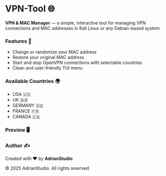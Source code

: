 # VPN-Tool 🌐

**VPN & MAC Manager** — a simple, interactive tool for managing VPN connections and MAC addresses in Kali Linux or any Debian-based system.

### Features 🚀
- Change or randomize your MAC address  
- Restore your original MAC address  
- Start and stop OpenVPN connections with selectable countries  
- Clean and user-friendly TUI menu  

### Available Countries 🌍
- USA 🇺🇸  
- UK 🇬🇧  
- GERMANY 🇩🇪  
- FRANCE 🇫🇷  
- CANADA 🇨🇦  

### Preview 🖥️



### Author ✍️  
Created with ❤️ by **AdrianStudio**  

© 2025 AdrianStudio. All rights reserved.
